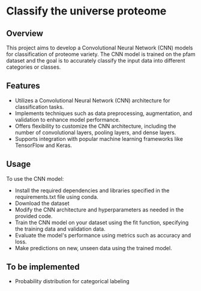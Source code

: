 # Classify the universe proteome
## Overview
This project aims to develop a Convolutional Neural Network (CNN) models for classification of proteome variety. The CNN model is trained on the pfam dataset and the goal is to accurately classify the input data into different categories or classes.

## Features
- Utilizes a Convolutional Neural Network (CNN) architecture for classification tasks.
- Implements techniques such as data preprocessing, augmentation, and validation to enhance model performance.
- Offers flexibility to customize the CNN architecture, including the number of convolutional layers, pooling layers, and dense layers.
- Supports integration with popular machine learning frameworks like TensorFlow and Keras.

## Usage
To use the CNN model:

- Install the required dependencies and libraries specified in the requirements.txt file using conda.
- Download the dataset
- Modify the CNN architecture and hyperparameters as needed in the provided code.
- Train the CNN model on your dataset using the fit function, specifying the training data and validation data.
- Evaluate the model's performance using metrics such as accuracy and loss.
- Make predictions on new, unseen data using the trained model.

## To be implemented 
- Probability distribution for categorical labeling

